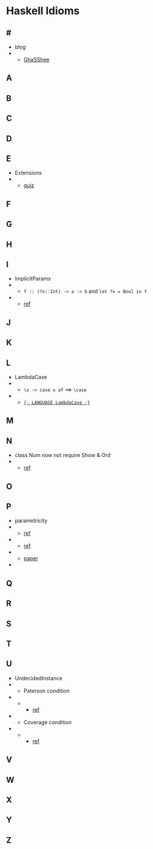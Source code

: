 # Haskell Idioms

## \#
* blog
* + [GhaSShee](https://ghassheee.github.io/)

## A


## B



## C


## D



## E
* Extensions
* + [quiz](https://codegolf.stackexchange.com/questions/153744/wait-what-language-is-this)


## F



## G


## H



## I
* ImplicitParams
* + `f :: (?x::Int) -> a -> b`  and `let ?x = Bool in f`
* + [ref](https://stackoverflow.com/questions/11141600/implicit-parameter-and-function)


## J



## K


## L
* LambdaCase
* + `\x -> case x of` ==> `\case`
* + [`{- LANGUAGE LambdaCase -}`](http://storm-country.com/blog/LambdaCase)


## M



## N
* class Num now not require Show & Ord
* + [ref](https://stackoverflow.com/questions/46994665/typeclass-constraints-necessary-for-a-function-that-prints-integers-not-greater)


## O


## P
* parametricity
* + [ref](https://www.well-typed.com/blog/2015/05/parametricity/)
* + [ref](https://www.well-typed.com/blog/2015/08/parametricity-part2/)
* + [paper](http://www.cs.bham.ac.uk/~udr/papers/logical-relations-and-parametricity.pdf)
* 



## Q



## R



## S



## T



## U
* UndecidedInstance
* + Paterson condition
* + - [ref](https://downloads.haskell.org/~ghc/latest/docs/html/users_guide/glasgow_exts.html#instance-termination)
* + Coverage condition
* + - [ref](https://stackoverflow.com/questions/13538937/the-coverage-condition-fails)


## V



## W



## X



## Y



## Z

